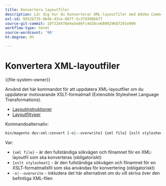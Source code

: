 ```yaml
---
title: Konvertera layoutfiler
description: Lär dig hur du konverterar XML-layoutfiler med Adobe Commerce kommandoradsverktyg. Upptäck uppdateringar av XSLT-formatmallar och filkonverteringsprocesser.
exl-id: 9852b735-9b4b-43ce-887f-5c37d398bbf7
source-git-commit: 10f324478e9a5e80fc4d28ce680929687291e990
workflow-type: tm+mt
source-wordcount: '98'
ht-degree: 0%

---
```


# Konvertera XML-layoutfiler

{{file-system-owner}}

Använd det här kommandot för att uppdatera XML-layoutfiler om du uppdaterar motsvarande XSLT-formatmall (Extensible Stylesheet Language Transformations).

- [Layoutinstruktioner](https://developer.adobe.com/commerce/frontend-core/guide/layouts/xml-instructions/)
- [Layoutfiltyper](https://developer.adobe.com/commerce/frontend-core/guide/layouts/types/)

Kommandoalternativ:

```bash
bin/magento dev:xml:convert [-o|--overwrite] {xml file} {xslt stylesheet}
```

Var:

- `{xml file}` - är den fullständiga sökvägen och filnamnet för en XML-layoutfil som ska konverteras (obligatoriskt)
- `{xslt stylesheet}` - är den fullständiga sökvägen och filnamnet för en XSLT-formatmallsfil som ska användas för konvertering (obligatoriskt)
- `-o|--overwrite` - inkludera det här alternativet om du vill skriva över den befintliga XML-filen
